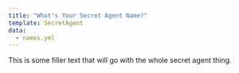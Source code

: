 ```yaml
---
title: "What's Your Secret Agent Name?"
template: SecretAgent
data:
  - names.yml
---
```


This is some filler text that will go with the whole secret agent thing.
